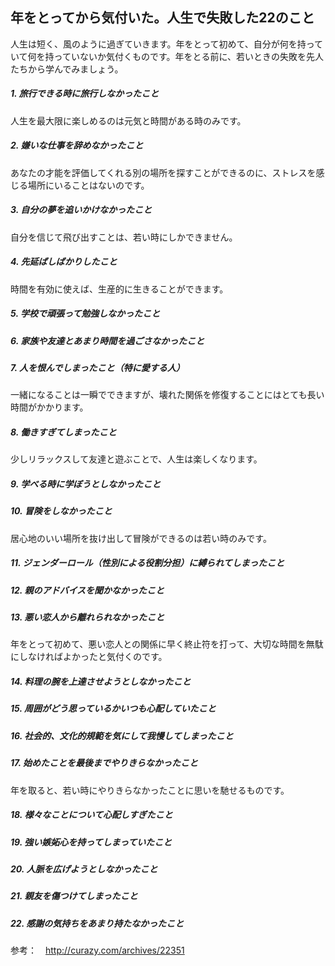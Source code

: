 ## 年をとってから気付いた。人生で失敗した22のこと

人生は短く、風のように過ぎていきます。年をとって初めて、自分が何を持っていて何を持っていないか気付くものです。年をとる前に、若いときの失敗を先人たちから学んでみましょう。

##### 1. 旅行できる時に旅行しなかったこと
人生を最大限に楽しめるのは元気と時間がある時のみです。

##### 2. 嫌いな仕事を辞めなかったこと
あなたの才能を評価してくれる別の場所を探すことができるのに、ストレスを感じる場所にいることはないのです。

##### 3. 自分の夢を追いかけなかったこと
自分を信じて飛び出すことは、若い時にしかできません。

##### 4. 先延ばしばかりしたこと
時間を有効に使えば、生産的に生きることができます。

##### 5. 学校で頑張って勉強しなかったこと

##### 6. 家族や友達とあまり時間を過ごさなかったこと

##### 7. 人を恨んでしまったこと（特に愛する人）
一緒になることは一瞬でできますが、壊れた関係を修復することにはとても長い時間がかかります。

##### 8. 働きすぎてしまったこと
少しリラックスして友達と遊ぶことで、人生は楽しくなります。

##### 9. 学べる時に学ぼうとしなかったこと

##### 10. 冒険をしなかったこと
居心地のいい場所を抜け出して冒険ができるのは若い時のみです。

##### 11. ジェンダーロール（性別による役割分担）に縛られてしまったこと

##### 12. 親のアドバイスを聞かなかったこと

##### 13. 悪い恋人から離れられなかったこと
年をとって初めて、悪い恋人との関係に早く終止符を打って、大切な時間を無駄にしなければよかったと気付くのです。

##### 14. 料理の腕を上達させようとしなかったこと

##### 15. 周囲がどう思っているかいつも心配していたこと

##### 16. 社会的、文化的規範を気にして我慢してしまったこと

##### 17. 始めたことを最後までやりきらなかったこと
年を取ると、若い時にやりきらなかったことに思いを馳せるものです。

##### 18. 様々なことについて心配しすぎたこと

##### 19. 強い嫉妬心を持ってしまっていたこと

##### 20. 人脈を広げようとしなかったこと

##### 21. 親友を傷つけてしまったこと

##### 22. 感謝の気持ちをあまり持たなかったこと


参考：　http://curazy.com/archives/22351
